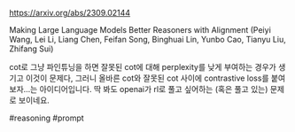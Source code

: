 https://arxiv.org/abs/2309.02144

Making Large Language Models Better Reasoners with Alignment (Peiyi Wang, Lei Li, Liang Chen, Feifan Song, Binghuai Lin, Yunbo Cao, Tianyu Liu, Zhifang Sui)

cot로 그냥 파인튜닝을 하면 잘못된 cot에 대해 perplexity를 낮게 부여하는 경우가 생기고 이것이 문제다, 그러니 올바른 cot와 잘못된 cot 사이에 contrastive loss를 붙여보자...는 아이디어입니다. 딱 봐도 openai가 rl로 풀고 싶어하는 (혹은 풀고 있는) 문제로 보이네요.

#reasoning #prompt 